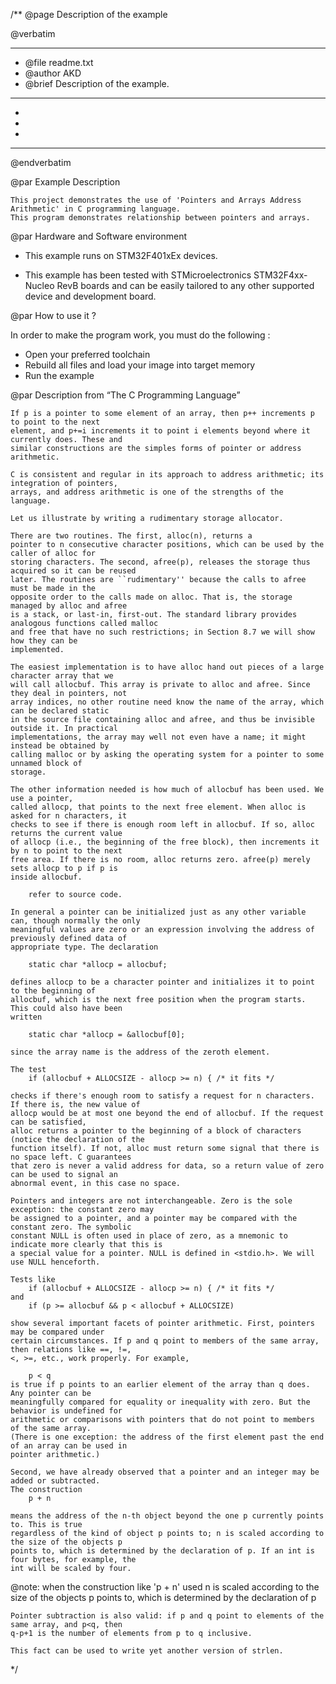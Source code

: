 /**
  @page Description of the example
  
  @verbatim
  ******************************************************************************
  * @file    readme.txt 
  * @author  AKD
  * @brief   Description of the example.
  ******************************************************************************
  *
  *
  *
  ******************************************************************************
  @endverbatim

@par Example Description

	This project demonstrates the use of 'Pointers and Arrays Address Arithmetic' in C programming language.
	This program demonstrates relationship between pointers and arrays.
	

@par Hardware and Software environment  

  - This example runs on STM32F401xEx devices.
    
  - This example has been tested with STMicroelectronics STM32F4xx-Nucleo RevB 
    boards and can be easily tailored to any other supported device 
    and development board.

@par How to use it ? 

In order to make the program work, you must do the following :
 - Open your preferred toolchain 
 - Rebuild all files and load your image into target memory
 - Run the example

@par Description from “The C Programming Language” 

	If p is a pointer to some element of an array, then p++ increments p to point to the next
	element, and p+=i increments it to point i elements beyond where it currently does. These and
	similar constructions are the simples forms of pointer or address arithmetic.
	
	C is consistent and regular in its approach to address arithmetic; its integration of pointers,
	arrays, and address arithmetic is one of the strengths of the language. 
	
	Let us illustrate by writing a rudimentary storage allocator. 
	
	There are two routines. The first, alloc(n), returns a
	pointer to n consecutive character positions, which can be used by the caller of alloc for
	storing characters. The second, afree(p), releases the storage thus acquired so it can be reused
	later. The routines are ``rudimentary'' because the calls to afree must be made in the
	opposite order to the calls made on alloc. That is, the storage managed by alloc and afree
	is a stack, or last-in, first-out. The standard library provides analogous functions called malloc
	and free that have no such restrictions; in Section 8.7 we will show how they can be
	implemented.
	
	The easiest implementation is to have alloc hand out pieces of a large character array that we
	will call allocbuf. This array is private to alloc and afree. Since they deal in pointers, not
	array indices, no other routine need know the name of the array, which can be declared static
	in the source file containing alloc and afree, and thus be invisible outside it. In practical
	implementations, the array may well not even have a name; it might instead be obtained by
	calling malloc or by asking the operating system for a pointer to some unnamed block of
	storage.
	
	The other information needed is how much of allocbuf has been used. We use a pointer,
	called allocp, that points to the next free element. When alloc is asked for n characters, it
	checks to see if there is enough room left in allocbuf. If so, alloc returns the current value
	of allocp (i.e., the beginning of the free block), then increments it by n to point to the next
	free area. If there is no room, alloc returns zero. afree(p) merely sets allocp to p if p is
	inside allocbuf.
	
		refer to source code.
		
	In general a pointer can be initialized just as any other variable can, though normally the only
	meaningful values are zero or an expression involving the address of previously defined data of
	appropriate type. The declaration
	
		static char *allocp = allocbuf;
	
	defines allocp to be a character pointer and initializes it to point to the beginning of
	allocbuf, which is the next free position when the program starts. This could also have been
	written
	
		static char *allocp = &allocbuf[0];
	
	since the array name is the address of the zeroth element.
	
	The test
		if (allocbuf + ALLOCSIZE - allocp >= n) { /* it fits */
	
	checks if there's enough room to satisfy a request for n characters. If there is, the new value of
	allocp would be at most one beyond the end of allocbuf. If the request can be satisfied,
	alloc returns a pointer to the beginning of a block of characters (notice the declaration of the
	function itself). If not, alloc must return some signal that there is no space left. C guarantees
	that zero is never a valid address for data, so a return value of zero can be used to signal an
	abnormal event, in this case no space.
	
	Pointers and integers are not interchangeable. Zero is the sole exception: the constant zero may
	be assigned to a pointer, and a pointer may be compared with the constant zero. The symbolic	
	constant NULL is often used in place of zero, as a mnemonic to indicate more clearly that this is
	a special value for a pointer. NULL is defined in <stdio.h>. We will use NULL henceforth.
	
	Tests like
		if (allocbuf + ALLOCSIZE - allocp >= n) { /* it fits */
	and
		if (p >= allocbuf && p < allocbuf + ALLOCSIZE)
	
	show several important facets of pointer arithmetic. First, pointers may be compared under
	certain circumstances. If p and q point to members of the same array, then relations like ==, !=,
	<, >=, etc., work properly. For example,
	
		p < q
	is true if p points to an earlier element of the array than q does. Any pointer can be
	meaningfully compared for equality or inequality with zero. But the behavior is undefined for
	arithmetic or comparisons with pointers that do not point to members of the same array.
	(There is one exception: the address of the first element past the end of an array can be used in
	pointer arithmetic.)
	
	Second, we have already observed that a pointer and an integer may be added or subtracted.
	The construction
		p + n
	
	means the address of the n-th object beyond the one p currently points to. This is true
	regardless of the kind of object p points to; n is scaled according to the size of the objects p
	points to, which is determined by the declaration of p. If an int is four bytes, for example, the
	int will be scaled by four.
	
@note: when the construction like 'p + n' used n is scaled according to the size of the objects p
	points to, which is determined by the declaration of p
	
	Pointer subtraction is also valid: if p and q point to elements of the same array, and p<q, then
	q-p+1 is the number of elements from p to q inclusive. 
	
	This fact can be used to write yet another version of strlen. 
	
	
 */

